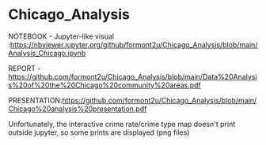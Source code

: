# Chicago_Analysis

NOTEBOOK - Jupyter-like visual :https://nbviewer.jupyter.org/github/formont2u/Chicago_Analysis/blob/main/Analysis_Chicago.ipynb

REPORT - https://github.com/formont2u/Chicago_Analysis/blob/main/Data%20Analysis%20of%20the%20Chicago%20community%20areas.pdf

PRESENTATION:https://github.com/formont2u/Chicago_Analysis/blob/main/Chicago%20analysis%20presentation.pdf
 
Unfortunately, the interactive crime rate/crime type map doesn't print outside jupyter, so some prints are displayed (png files)

